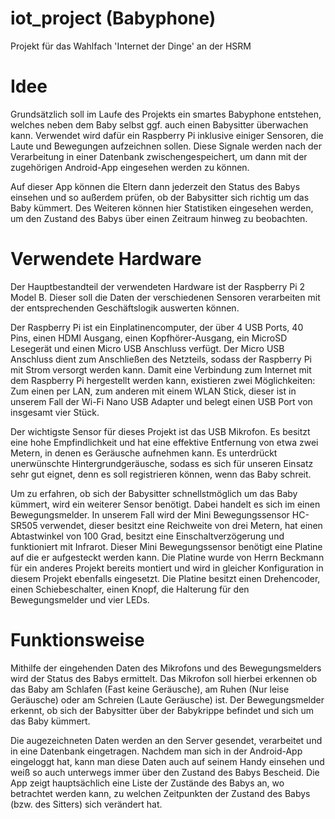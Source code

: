 # iot_project (Babyphone)

Projekt für das Wahlfach 'Internet der Dinge' an der HSRM

# Idee
Grundsätzlich soll im Laufe des Projekts ein smartes Babyphone entstehen, welches neben dem Baby selbst ggf. auch einen Babysitter überwachen kann. Verwendet wird dafür ein Raspberry Pi inklusive einiger Sensoren, die Laute und Bewegungen aufzeichnen sollen. Diese Signale werden nach der Verarbeitung in einer Datenbank zwischengespeichert, um dann mit der zugehörigen Android-App eingesehen werden zu können.

Auf dieser App können die Eltern dann jederzeit den Status des Babys einsehen und so außerdem prüfen, ob der Babysitter sich richtig um das Baby kümmert. Des Weiteren können hier Statistiken eingesehen werden, um den Zustand des Babys über einen Zeitraum hinweg zu beobachten.

# Verwendete Hardware
Der Hauptbestandteil der verwendeten Hardware ist der Raspberry Pi 2 Model B. Dieser soll die Daten der verschiedenen Sensoren verarbeiten mit der entsprechenden Geschäftslogik auswerten können. 

Der Raspberry Pi ist ein Einplatinencomputer, der über 4 USB Ports, 40 Pins, einen HDMI Ausgang, einen Kopfhörer-Ausgang, ein MicroSD Lesegerät und einen Micro USB Anschluss verfügt. Der Micro USB Anschluss dient zum Anschließen des Netzteils, sodass der Raspberry Pi mit Strom versorgt werden kann. Damit eine Verbindung zum Internet mit dem Raspberry Pi hergestellt werden kann, existieren zwei Möglichkeiten: Zum einen per LAN, zum anderen mit einem WLAN Stick, dieser ist in unserem Fall der Wi-Fi Nano USB Adapter und belegt einen USB Port von insgesamt vier Stück.

Der wichtigste Sensor für dieses Projekt ist das USB Mikrofon. Es besitzt eine hohe Empfindlichkeit und hat eine effektive Entfernung von etwa zwei Metern, in denen es Geräusche aufnehmen kann. Es unterdrückt unerwünschte Hintergrundgeräusche, sodass es sich für unseren Einsatz sehr gut eignet, denn es soll registrieren können, wenn das Baby schreit.

Um zu erfahren, ob sich der Babysitter schnellstmöglich um das Baby kümmert, wird ein weiterer Sensor benötigt. Dabei handelt es sich im einen Bewegungsmelder. In unserem Fall wird der Mini Bewegungssensor HC-SR505 verwendet, dieser besitzt eine Reichweite von drei Metern, hat einen Abtastwinkel von 100 Grad, besitzt eine Einschaltverzögerung und funktioniert mit Infrarot. Dieser Mini Bewegungssensor benötigt eine Platine auf die er aufgesteckt werden kann. Die Platine wurde von Herrn Beckmann für ein anderes Projekt bereits montiert und wird in gleicher Konfiguration in diesem Projekt ebenfalls eingesetzt. Die Platine besitzt einen Drehencoder, einen Schiebeschalter, einen Knopf, die Halterung für den Bewegungsmelder und vier LEDs. 

# Funktionsweise

Mithilfe der eingehenden Daten des Mikrofons und des Bewegungsmelders wird der Status des Babys ermittelt. Das Mikrofon soll hierbei erkennen ob das Baby am Schlafen (Fast keine Geräusche), am Ruhen (Nur leise Geräusche) oder am Schreien (Laute Geräusche) ist. Der Bewegungsmelder erkennt, ob sich der Babysitter über der Babykrippe befindet und sich um das Baby kümmert.

Die augezeichneten Daten werden an den Server gesendet, verarbeitet und in eine Datenbank eingetragen. Nachdem man sich in der Android-App eingeloggt hat, kann man diese Daten auch auf seinem Handy einsehen und weiß so auch unterwegs immer über den Zustand des Babys Bescheid. Die App zeigt hauptsächlich eine Liste der Zustände des Babys an, wo betrachtet werden kann, zu welchen Zeitpunkten der Zustand des Babys (bzw. des Sitters) sich verändert hat.
